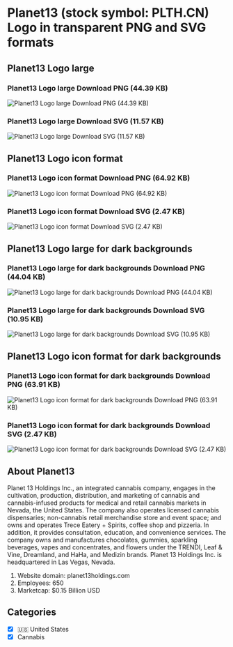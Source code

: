 # Planet13 (stock symbol: PLTH.CN) Logo in transparent PNG and SVG formats

## Planet13 Logo large

### Planet13 Logo large Download PNG (44.39 KB)

![Planet13 Logo large Download PNG (44.39 KB)](/img/orig/PLTH.CN_BIG-eefa35d9.png)

### Planet13 Logo large Download SVG (11.57 KB)

![Planet13 Logo large Download SVG (11.57 KB)](/img/orig/PLTH.CN_BIG-290a2a30.svg)

## Planet13 Logo icon format

### Planet13 Logo icon format Download PNG (64.92 KB)

![Planet13 Logo icon format Download PNG (64.92 KB)](/img/orig/PLTH.CN-d66e8dfc.png)

### Planet13 Logo icon format Download SVG (2.47 KB)

![Planet13 Logo icon format Download SVG (2.47 KB)](/img/orig/PLTH.CN-104e56a0.svg)

## Planet13 Logo large for dark backgrounds

### Planet13 Logo large for dark backgrounds Download PNG (44.04 KB)

![Planet13 Logo large for dark backgrounds Download PNG (44.04 KB)](/img/orig/PLTH.CN_BIG.D-8cc7051a.png)

### Planet13 Logo large for dark backgrounds Download SVG (10.95 KB)

![Planet13 Logo large for dark backgrounds Download SVG (10.95 KB)](/img/orig/PLTH.CN_BIG.D-00fe315c.svg)

## Planet13 Logo icon format for dark backgrounds

### Planet13 Logo icon format for dark backgrounds Download PNG (63.91 KB)

![Planet13 Logo icon format for dark backgrounds Download PNG (63.91 KB)](/img/orig/PLTH.CN.D-af0b43d3.png)

### Planet13 Logo icon format for dark backgrounds Download SVG (2.47 KB)

![Planet13 Logo icon format for dark backgrounds Download SVG (2.47 KB)](/img/orig/PLTH.CN.D-82730f7d.svg)

## About Planet13

Planet 13 Holdings Inc., an integrated cannabis company, engages in the cultivation, production, distribution, and marketing of cannabis and cannabis-infused products for medical and retail cannabis markets in Nevada, the United States. The company also operates licensed cannabis dispensaries; non-cannabis retail merchandise store and event space; and owns and operates Trece Eatery + Spirits, coffee shop and pizzeria. In addition, it provides consultation, education, and convenience services. The company owns and manufactures chocolates, gummies, sparkling beverages, vapes and concentrates, and flowers under the TRENDI, Leaf & Vine, Dreamland, and HaHa, and Medizin brands. Planet 13 Holdings Inc. is headquartered in Las Vegas, Nevada.

1. Website domain: planet13holdings.com
2. Employees: 650
3. Marketcap: $0.15 Billion USD


## Categories
- [x] 🇺🇸 United States
- [x] Cannabis
